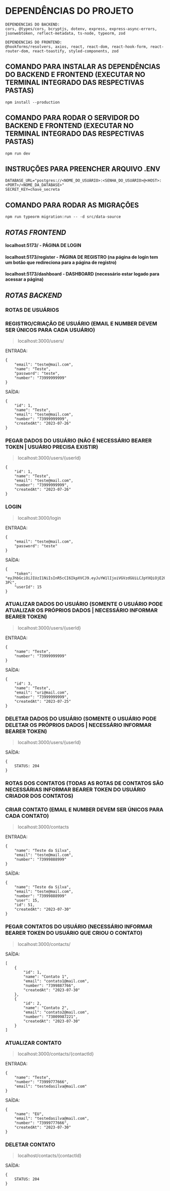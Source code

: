 # DEPENDÊNCIAS DO PROJETO
    DEPENDENCIAS DO BACKEND:
    cors, @types/cors, bcryptjs, dotenv, express, express-async-errors, jsonwebtoken, reflect-metadata, ts-node, typeorm, zod

    DEPENDENCIAS DO FRONTEND:
    @hookforms/resolvers, axios, react, react-dom, react-hook-form, react-router-dom, react-toastify, styled-components, zod

## COMANDO PARA INSTALAR AS DEPENDÊNCIAS DO BACKEND E FRONTEND (EXECUTAR NO TERMINAL INTEGRADO DAS RESPECTIVAS PASTAS)
	npm install --production

 ## COMANDO PARA RODAR O SERVIDOR DO BACKEND E FRONTEND (EXECUTAR NO TERMINAL INTEGRADO DAS RESPECTIVAS PASTAS)
	npm run dev
 
## INSTRUÇÕES PARA PREENCHER ARQUIVO .ENV
	DATABASE_URL="postgres://<NOME_DO_USUÁRIO>:<SENHA_DO_USUÁRIO>@<HOST>:<PORT>/<NOME_DA_DATABASE>"
	SECRET_KEY=chave_secreta	

## COMANDO PARA RODAR AS MIGRAÇÕES
	npm run typeorm migration:run -- -d src/data-source
 
## _*ROTAS FRONTEND*_

#### localhost:5173/ - PÁGINA DE LOGIN
#### localhost:5173/register - PÁGINA DE REGISTRO (na página de login tem um botão que redireciona para a página de registro)
#### localhost:5173/dashboard - DASHBOARD (necessário estar logado para acessar a página)

##

## _*ROTAS BACKEND*_
### ROTAS DE USUÁRIOS

### REGISTRO/CRIAÇÃO DE USUÁRIO (EMAIL E NUMBER DEVEM SER ÚNICOS PARA CADA USUÁRIO)

> localhost:3000/users/

ENTRADA:
     
    {
    	"email": "teste@mail.com",
     	"name": "Teste",
    	"password": "teste",
     	"number": "73999999999"
    }

SAÍDA:

    {
    	"id": 1,
    	"name": "Teste",
    	"email": "teste@mail.com",
    	"number": "73999999999",
    	"createdAt": "2023-07-26"
    }

### PEGAR DADOS DO USUÁRIO (NÃO É NECESSÁRIO BEARER TOKEN | USUÁRIO PRECISA EXISTIR)

> localhost:3000/users/{userId}

    {
    	"id": 1,
    	"name": "Teste",
    	"email": "teste@mail.com",
    	"number": "73999999999",
    	"createdAt": "2023-07-26"
    }

### LOGIN

> localhost:3000/login

ENTRADA:

    {
    	"email": "teste@mail.com",
    	"password": "teste"
    }

SAÍDA:

    {
    	"token": "eyJhbGciOiJIUzI1NiIsInR5cCI6IkpXVCJ9.eyJuYW1lIjoiVGVzdGUiLCJpYXQiOjE2OTA3NDEyNDUsImV4cCI6MTY5MDgyNzY0NSwic3ViIjoiMTUifQ.9CcrbkomdJ6927udWfwzrAGQJiM7Ehx5Agu4vNM-3Pc",
    	"userId": 15
    }

### ATUALIZAR DADOS DO USUÁRIO (SOMENTE O USUÁRIO PODE ATUALIZAR OS PRÓPRIOS DADOS | NECESSÁRIO INFORMAR BEARER TOKEN)

> localhost:3000/users/{userId}

ENTRADA: 

    {
	    "name": "Teste",
	    "number": "73999999999"
    }

SAÍDA: 

    {
    	"id": 3,
    	"name": "Teste",
    	"email": "uri@mail.com",
    	"number": "73999999999",
    	"createdAt": "2023-07-25"
    }

### DELETAR DADOS DO USUÁRIO (SOMENTE O USUÁRIO PODE DELETAR OS PRÓPRIOS DADOS | NECESSÁRIO INFORMAR BEARER TOKEN)

> localhost:3000/users/{userId}

SAÍDA: 
    
    {
        STATUS: 204
    }

### ROTAS DOS CONTATOS (TODAS AS ROTAS DE CONTATOS SÃO NECESSÁRIAS INFORMAR BEARER TOKEN DO USUÁRIO CRIADOR DOS CONTATOS)

### CRIAR CONTATO (EMAIL E NUMBER DEVEM SER ÚNICOS PARA CADA CONTATO)

> localhost:3000/contacts

ENTRADA:

    {
    	"name": "Teste da Silva",
    	"email": "teste@mail.com",
    	"number": "73999888999"
    }

SAÍDA:

    {
    	"name": "Teste da Silva",
    	"email": "teste@mail.com",
    	"number": "73999888999"
    	"user": 15,
    	"id": 51,
    	"createdAt": "2023-07-30"
    }

### PEGAR CONTATOS DO USUÁRIO (NECESSÁRIO INFORMAR BEARER TOKEN DO USUÁRIO QUE CRIOU O CONTATO)

> localhost:3000/contacts/

SAÍDA: 

    [
    	{
    		"id": 1,
    		"name": "Contato 1",
    		"email": "contato1@mail.com",
    		"number": "7399887766",
    		"createdAt": "2023-07-30"
    	},
    	{
    		"id": 2,
    		"name": "Contato 2",
    		"email": "contato2@mail.com",
    		"number": "73009987221",
    		"createdAt": "2023-07-30"
    	}
    ]

### ATUALIZAR CONTATO

> localhost:3000/contacts/{contactId}

ENTRADA: 

    {
    	"name": "Teste",
    	"number": "73999777666",
    	"email": "testedasilva@mail.com"
    }

SAÍDA: 

    {
    	"name": "EU",
    	"email": "testedasilva@mail.com",
    	"number": "73999777666",
    	"createdAt": "2023-07-30"
    }

### DELETAR CONTATO

> localhost/contacts/{contactId}

SAÍDA: 

    {
        STATUS: 204
    }
